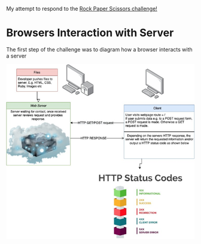 My attempt to respond to the [Rock Paper Scissors challenge!](challenge_README.md)


# Browsers Interaction with Server
The first step of the challenge was to diagram how a browser interacts with a server

![alt](/client-server_diagram.jpg)